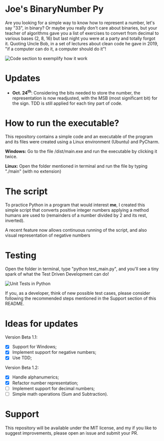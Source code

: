 # Joe's BinaryNumber Py

Are you looking for a simple way to know how to represent
a number, let's say "33", in binary? Or maybe you really
don't care about binaries, but your teacher of algorithms
gave you a list of exercises to convert from decimal to
various bases (2, 8, 16) but last night you were at a
party and totally forgot it. Quoting Uncle Bob, in a set of
lectures about clean code he gave in 2019, "if a computer
can do it, a computer should do it"!

![Code section to exemplify how it work](https://user-images.githubusercontent.com/67481026/138018105-29a4142e-b83e-4f54-9930-aa01a218a43e.png)

# Updates
- **Oct. 24<sup>th</sup>**: Considering the bits needed to store the number,
the representation is now readjusted, with the MSB (most significant bit)
for the sign. TDD is still applied for each tiny part of code.

# How to run the executable?
This repository contains a simple code and an executable
of the program and its files were created using a Linux
environment (Ubuntu) and PyCharm.

**Windows:** Go to the file /dist/main.exe and run the
executable by clicking it twice.

**Linux:**
Open the folder mentioned in terminal and run the
file by typing "./main" (with no extension) 

# The script

To practice Python in a program that would interest 
**me**, I created this simple script that converts
positive integer numbers applying a method humans are
used to (remainders of a number divided by 2 and its
rest, inverted).

A recent feature now allows continuous running of the
script, and also visual representation of negative
numbers

# Testing
Open the folder in terminal, type "python test_main.py",
and you'll see a tiny spark of what the Test Driven
Development can do!

![Unit Tests in Python](https://user-images.githubusercontent.com/67481026/138018202-50d1373e-691c-417b-b21b-b4c736c0470f.png)


If you, as a developer, think of new possible test
cases, please consider following the recommended
steps mentioned in the Support section of this README.

# Ideas for updates
Version Beta 1.1:
- [X] Support for Windows;
- [X] Implement support for negative numbers;
- [X] Use TDD;

Version Beta 1.2:
- [X] Handle alphanumerics;
- [X] Refactor number representation;
- [ ] Implement support for decimal numbers;
- [ ] Simple math operations (Sum and Subtraction).

# Support
This repository will be available under the MIT license,
and my if you like to suggest improvements, please open
an issue and submit your PR.
